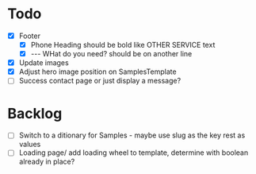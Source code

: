 # Todo
- [x] Footer
  - [x] Phone Heading should be bold like OTHER SERVICE text
  - [x] --- WHat do you need? should be on another line
- [x] Update images
- [x] Adjust hero image position on SamplesTemplate
- [ ] Success contact page or just display a message?

# Backlog
- [ ] Switch to a ditionary for Samples - maybe use slug as the key rest as values
- [ ] Loading page/ add loading wheel to template, determine with boolean already in place?
